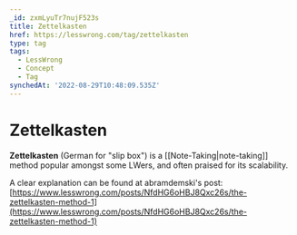 ```yaml
---
_id: zxmLyuTr7nujF523s
title: Zettelkasten
href: https://lesswrong.com/tag/zettelkasten
type: tag
tags:
  - LessWrong
  - Concept
  - Tag
synchedAt: '2022-08-29T10:48:09.535Z'
---
```

# Zettelkasten

**Zettelkasten** (German for "slip box") is a [[Note-Taking|note-taking]] method popular amongst some LWers, and often praised for its scalability.

A clear explanation can be found at abramdemski's post: [https://www.lesswrong.com/posts/NfdHG6oHBJ8Qxc26s/the-zettelkasten-method-1](https://www.lesswrong.com/posts/NfdHG6oHBJ8Qxc26s/the-zettelkasten-method-1)